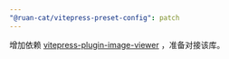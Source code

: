 ```yaml
---
"@ruan-cat/vitepress-preset-config": patch
---
```


增加依赖 [vitepress-plugin-image-viewer](https://github.com/T-miracle/vitepress-plugin-image-viewer) ，准备对接该库。
